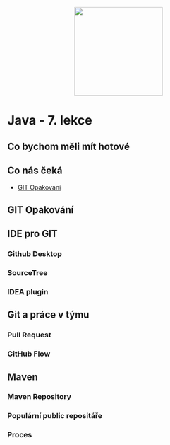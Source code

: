 <p align="center">
  <img src="https://engeto.cz/wp-content/uploads/2019/01/engeto-square.png" width="200" height="200">
</p>

# Java - 7. lekce

## Co bychom měli mít hotové

## Co nás čeká

- [GIT Opakování](#git-opakovani)



## GIT Opakování

## IDE pro GIT

### Github Desktop

### SourceTree

### IDEA plugin

## Git a práce v týmu

### Pull Request

### GitHub Flow


## Maven

### Maven Repository

### Populární public repositáře

### Proces
